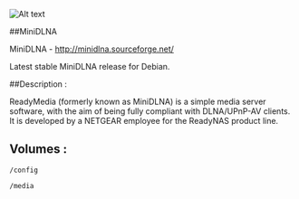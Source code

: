 
![Alt text](http://regmedia.co.uk/2010/10/12/dlna_2.jpg "")



##MiniDLNA

MiniDLNA - http://minidlna.sourceforge.net/

Latest stable MiniDLNA release for Debian.



##Description : 

ReadyMedia (formerly known as MiniDLNA) is a simple media server software, with the aim of being fully compliant with DLNA/UPnP-AV clients. It is developed by a NETGEAR employee for the ReadyNAS product line.


## Volumes :

 `/config`


 `/media`

 
